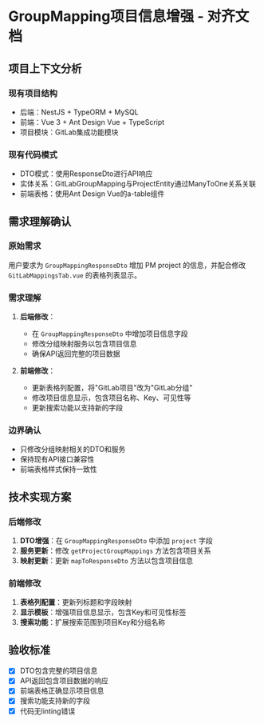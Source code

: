 # GroupMapping项目信息增强 - 对齐文档

## 项目上下文分析

### 现有项目结构
- 后端：NestJS + TypeORM + MySQL
- 前端：Vue 3 + Ant Design Vue + TypeScript
- 项目模块：GitLab集成功能模块

### 现有代码模式
- DTO模式：使用ResponseDto进行API响应
- 实体关系：GitLabGroupMapping与ProjectEntity通过ManyToOne关系关联
- 前端表格：使用Ant Design Vue的a-table组件

## 需求理解确认

### 原始需求
用户要求为 `GroupMappingResponseDto` 增加 PM project 的信息，并配合修改 `GitLabMappingsTab.vue` 的表格列表显示。

### 需求理解
1. **后端修改**：
   - 在 `GroupMappingResponseDto` 中增加项目信息字段
   - 修改分组映射服务以包含项目信息
   - 确保API返回完整的项目数据

2. **前端修改**：
   - 更新表格列配置，将"GitLab项目"改为"GitLab分组"
   - 修改项目信息显示，包含项目名称、Key、可见性等
   - 更新搜索功能以支持新的字段

### 边界确认
- 只修改分组映射相关的DTO和服务
- 保持现有API接口兼容性
- 前端表格样式保持一致性

## 技术实现方案

### 后端修改
1. **DTO增强**：在 `GroupMappingResponseDto` 中添加 `project` 字段
2. **服务更新**：修改 `getProjectGroupMappings` 方法包含项目关系
3. **映射更新**：更新 `mapToResponseDto` 方法以包含项目信息

### 前端修改
1. **表格列配置**：更新列标题和字段映射
2. **显示模板**：增强项目信息显示，包含Key和可见性标签
3. **搜索功能**：扩展搜索范围到项目Key和分组名称

## 验收标准
- [x] DTO包含完整的项目信息
- [x] API返回包含项目数据的响应
- [x] 前端表格正确显示项目信息
- [x] 搜索功能支持新的字段
- [x] 代码无linting错误
